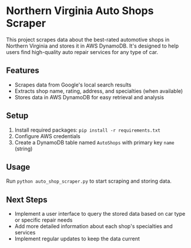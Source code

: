 # Northern Virginia Auto Shops Scraper

This project scrapes data about the best-rated automotive shops in Northern Virginia and stores it in AWS DynamoDB. It's designed to help users find high-quality auto repair services for any type of car.

## Features
- Scrapes data from Google's local search results
- Extracts shop name, rating, address, and specialties (when available)
- Stores data in AWS DynamoDB for easy retrieval and analysis

## Setup
1. Install required packages: `pip install -r requirements.txt`
2. Configure AWS credentials
3. Create a DynamoDB table named `AutoShops` with primary key `name` (string)

## Usage
Run `python auto_shop_scraper.py` to start scraping and storing data.

## Next Steps
- Implement a user interface to query the stored data based on car type or specific repair needs
- Add more detailed information about each shop's specialties and services
- Implement regular updates to keep the data current
